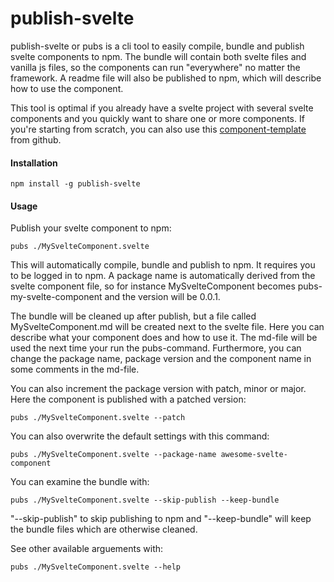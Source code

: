 # publish-svelte
publish-svelte or pubs is a cli tool to easily compile, bundle and publish svelte components to npm. 
The bundle will contain both svelte files and vanilla js files, so the components can run "everywhere" no matter the framework. 
A readme file will also be published to npm, which will describe how to use the component. 

This tool is optimal if you already have a svelte project with several svelte components and you quickly want to share one or more components. 
If you're starting from scratch, you can also use this [component-template](https://github.com/sveltejs/component-template) from github.    

#### Installation 
```text
npm install -g publish-svelte
``` 

#### Usage
Publish your svelte component to npm:

```text
pubs ./MySvelteComponent.svelte
```

This will automatically compile, bundle and publish to npm. It requires you to be logged in to npm. A package name is automatically derived from the svelte component file, so for instance MySvelteComponent becomes pubs-my-svelte-component and the version will be 0.0.1.

The bundle will be cleaned up after publish, but a file called MySvelteComponent.md will be created next to the svelte file. Here you can describe what your component does and how to use it. The md-file will be used the next time your run the pubs-command. Furthermore, you can change the package name, package version and the component name in some comments in the md-file.

You can also increment the package version with patch, minor or major. Here the component is published with a patched version:
```text
pubs ./MySvelteComponent.svelte --patch
```

You can also overwrite the default settings with this command:
```text
pubs ./MySvelteComponent.svelte --package-name awesome-svelte-component
```

You can examine the bundle with:
```text
pubs ./MySvelteComponent.svelte --skip-publish --keep-bundle
```
"--skip-publish" to skip publishing to npm and "--keep-bundle" will keep the bundle files which are otherwise cleaned.

See other available arguements with:
```text
pubs ./MySvelteComponent.svelte --help
```
